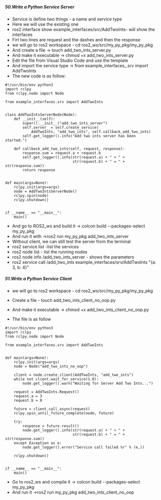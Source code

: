 <H5>50.Write a Python Service Server</H5>

- Service is define two things - a name and service type
- Here we will use the existing one
- ros2 interface show example_interfaces/src/AddTwoInts- will show the interfaces
- Firt two lines are request and the dashes and then the response
- we will go to ros2 workspace - cd ros2_ws/src/my_py_pkg/my_py_pkg
- And create a file -> touch add_two_ints_server.py
- And make it executable -> chmod +x add_two_ints_server.py
- Edit the file from Visual Studio Code and use the template
- And import the service type -> from example_interfaces_.srv import AddTwoInts
- The new code is as follow:
```
#!/usr/bin/env python3
import rclpy
from rclpy.node import Node

from example_interfaces.srv import AddTwoInts


class AddTwoIntsServerNode(Node):
    def __init__(self):
        super().__init__("add_two_ints_server")
        self.server_ = self.create_service(
            AddTwoInts, "add_two_ints", self.callback_add_two_ints)
        self.get_logger().info("Add two ints server has been started.")

    def callback_add_two_ints(self, request, response):
        response.sum = request.a + request.b
        self.get_logger().info(str(request.a) + " + " +
                               str(request.b) + " = " + str(response.sum))
        return response


def main(args=None):
    rclpy.init(args=args)
    node = AddTwoIntsServerNode()
    rclpy.spin(node)
    rclpy.shutdown()


if __name__ == "__main__":
    main()
```
- And go to ROS2_ws and build it -> colcon build --packages-select my_py_pkg 
- And run it with ->ros2 run my_py_pkg add_two_ints_server
- Without client, we can still test the server from the terminal
- ros2 service list -list the services
- ros2 node list - list the running nodes
- ros2 node info /add_two_ints_server - shows the parameters
- ros2 service call /add_two_ints example_interfaces/srv/AddTwoInts "{a: 3, b: 4}"

<H5>51.Write a Python Service Client</H5>

- we will go to ros2 workspace - cd ros2_ws/src/my_py_pkg/my_py_pkg
- Create a file - touch add_two_ints_client_no_oop.py
- And make it executable -> chmod +x add_two_ints_client_no_oop.py

- The file is as follow
```
#!/usr/bin/env python3
import rclpy
from rclpy.node import Node

from example_interfaces.srv import AddTwoInts


def main(args=None):
    rclpy.init(args=args)
    node = Node("add_two_ints_no_oop")

    client = node.create_client(AddTwoInts, "add_two_ints")
    while not client.wait_for_service(1.0):
        node.get_logger().warn("Waiting for Server Add Two Ints...")

    request = AddTwoInts.Request()
    request.a = 3
    request.b = 8

    future = client.call_async(request)
    rclpy.spin_until_future_complete(node, future)

    try:
        response = future.result()
        node.get_logger().info(str(request.a) + " + " +
                               str(request.b) + " = " + str(response.sum))
    except Exception as e:
        node.get_logger().error("Service call failed %r" % (e,))

    rclpy.shutdown()


if __name__ == "__main__":
    main()
```
 - Go to ros2_ws and compile it -> colcon build --packages-select my_py_pkg 
 - And run it ->ros2 run my_py_pkg add_two_ints_client_no_oop
